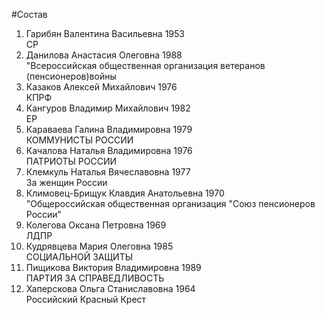 #Состав
1. Гарибян Валентина Васильевна 1953   
    СР
2. Данилова Анастасия Олеговна 1988   
    "Всероссийская общественная организация ветеранов (пенсионеров)войны
3. Казаков Алексей Михайлович 1976   
    КПРФ
4. Кангуров Владимир Михайлович 1982   
    ЕР
5. Караваева Галина Владимировна 1979   
    КОММУНИСТЫ РОССИИ
6. Качалова Наталья Владимировна 1976   
    ПАТРИОТЫ РОССИИ
7. Клемкуль Наталья Вячеславовна 1977   
    За женщин России
8. Климовец-Брищук Клавдия Анатольевна 1970   
    "Общероссийская общественная организация "Союз пенсионеров России"
9. Колегова Оксана Петровна 1969   
    ЛДПР
10. Кудрявцева Мария Олеговна 1985   
    СОЦИАЛЬНОЙ ЗАЩИТЫ
11. Пищикова Виктория Владимировна 1989   
    ПАРТИЯ ЗА СПРАВЕДЛИВОСТЬ
12. Хаперскова Ольга Станиславовна 1964   
    Российский Красный Крест
